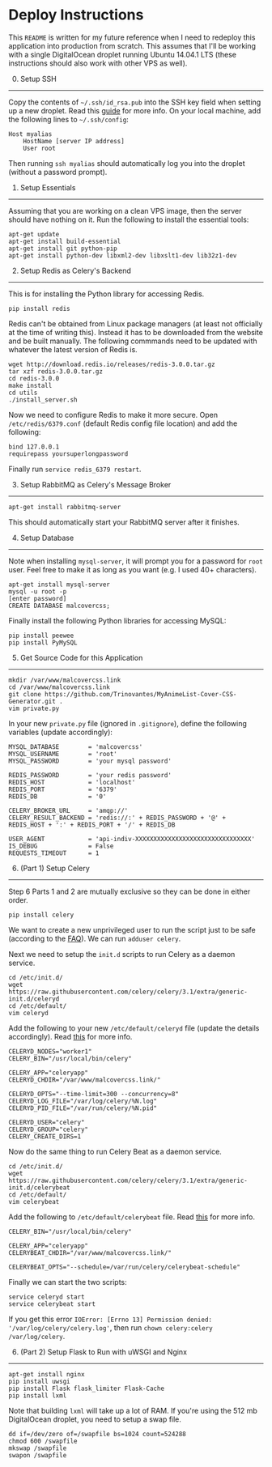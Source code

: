 Deploy Instructions
===

This `README` is written for my future reference when I need to redeploy this application into production from scratch. This assumes that I'll be working with a single DigitalOcean droplet running Ubuntu 14.04.1 LTS (these instructions should also work with other VPS as well).

0. Setup SSH
---

Copy the contents of `~/.ssh/id_rsa.pub` into the SSH key field when setting up a new droplet. Read this [guide](https://www.digitalocean.com/community/tutorials/how-to-set-up-ssh-keys--2) for more info. On your local machine, add the following lines to `~/.ssh/config`:
```
Host myalias
    HostName [server IP address]
    User root
```

Then running `ssh myalias` should automatically log you into the droplet (without a password prompt).

1. Setup Essentials
---

Assuming that you are working on a clean VPS image, then the server should have nothing on it. Run the following to install the essential tools:
```
apt-get update
apt-get install build-essential
apt-get install git python-pip
apt-get install python-dev libxml2-dev libxslt1-dev lib32z1-dev
```

2. Setup Redis as Celery's Backend
---

This is for installing the Python library for accessing Redis.
```
pip install redis
```

Redis can't be obtained from Linux package managers (at least not officially at the time of writing this). Instead it has to be downloaded from the website and be built manually. The following commmands need to be updated with whatever the latest version of Redis is.
```
wget http://download.redis.io/releases/redis-3.0.0.tar.gz
tar xzf redis-3.0.0.tar.gz
cd redis-3.0.0
make install
cd utils
./install_server.sh
```

Now we need to configure Redis to make it more secure. Open `/etc/redis/6379.conf` (default Redis config file location) and add the following:
```
bind 127.0.0.1
requirepass yoursuperlongpassword
```

Finally run `service redis_6379 restart`.

3. Setup RabbitMQ as Celery's Message Broker
---

```
apt-get install rabbitmq-server
```

This should automatically start your RabbitMQ server after it finishes.

4. Setup Database
---

Note when installing `mysql-server`, it will prompt you for a password for `root` user. Feel free to make it as long as you want (e.g. I used 40+ characters).
```
apt-get install mysql-server
mysql -u root -p
[enter password]
CREATE DATABASE malcovercss;
```

Finally install the following Python libraries for accessing MySQL:
```
pip install peewee
pip install PyMySQL
```

5. Get Source Code for this Application
---

```
mkdir /var/www/malcovercss.link
cd /var/www/malcovercss.link
git clone https://github.com/Trinovantes/MyAnimeList-Cover-CSS-Generator.git .
vim private.py
```

In your new `private.py` file (ignored in `.gitignore`), define the following variables (update accordingly):
```
MYSQL_DATABASE        = 'malcovercss'
MYSQL_USERNAME        = 'root'
MYSQL_PASSWORD        = 'your mysql password'

REDIS_PASSWORD        = 'your redis password'
REDIS_HOST            = 'localhost'
REDIS_PORT            = '6379'
REDIS_DB              = '0'

CELERY_BROKER_URL     = 'amqp://'
CELERY_RESULT_BACKEND = 'redis://:' + REDIS_PASSWORD + '@' + REDIS_HOST + ':' + REDIS_PORT + '/' + REDIS_DB

USER_AGENT            = 'api-indiv-XXXXXXXXXXXXXXXXXXXXXXXXXXXXXXXX'
IS_DEBUG              = False
REQUESTS_TIMEOUT      = 1
```

6. (Part 1) Setup Celery
---

Step 6 Parts 1 and 2 are mutually exclusive so they can be done in either order.

```
pip install celery
```

We want to create a new unprivileged user to run the script just to be safe (according to the [FAQ](http://celery.readthedocs.org/en/latest/faq.html#is-it-safe-to-run-celery-worker-as-root)). We can run `adduser celery`.

Next we need to setup the `init.d` scripts to run Celery as a daemon service.
```
cd /etc/init.d/
wget https://raw.githubusercontent.com/celery/celery/3.1/extra/generic-init.d/celeryd
cd /etc/default/
vim celeryd
```

Add the following to your new `/etc/default/celeryd` file (update the details accordingly). Read [this](http://celery.readthedocs.org/en/latest/tutorials/daemonizing.html#example-configuration) for more info.
```
CELERYD_NODES="worker1"
CELERY_BIN="/usr/local/bin/celery"

CELERY_APP="celeryapp"
CELERYD_CHDIR="/var/www/malcovercss.link/"

CELERYD_OPTS="--time-limit=300 --concurrency=8"
CELERYD_LOG_FILE="/var/log/celery/%N.log"
CELERYD_PID_FILE="/var/run/celery/%N.pid"

CELERYD_USER="celery"
CELERYD_GROUP="celery"
CELERY_CREATE_DIRS=1
```

Now do the same thing to run Celery Beat as a daemon service.
```
cd /etc/init.d/
wget https://raw.githubusercontent.com/celery/celery/3.1/extra/generic-init.d/celerybeat
cd /etc/default/
vim celerybeat
```

Add the following to `/etc/default/celerybeat` file. Read [this](http://celery.readthedocs.org/en/latest/tutorials/daemonizing.html#generic-initd-celerybeat-example) for more info.
```
CELERY_BIN="/usr/local/bin/celery"

CELERY_APP="celeryapp"
CELERYBEAT_CHDIR="/var/www/malcovercss.link/"

CELERYBEAT_OPTS="--schedule=/var/run/celery/celerybeat-schedule"
```

Finally we can start the two scripts:
```
service celeryd start
service celerybeat start
```

If you get this error `IOError: [Errno 13] Permission denied: '/var/log/celery/celery.log'`, then run `chown celery:celery /var/log/celery`.


6. (Part 2) Setup Flask to Run with uWSGI and Nginx
---

```
apt-get install nginx
pip install uwsgi
pip install Flask flask_limiter Flask-Cache
pip install lxml
```

Note that building `lxml` will take up a lot of RAM. If you're using the 512 mb DigitalOcean droplet, you need to setup a swap file.

```
dd if=/dev/zero of=/swapfile bs=1024 count=524288
chmod 600 /swapfile
mkswap /swapfile
swapon /swapfile
```





<!---
```
apt-get install nginx

```

`vim /etc/nginx/sites-available/default`

```
server {
    listen 80
    location / { 
        try_files $uri @yourapplication; 
    }
    location @yourapplication {
        include uwsgi_params;
        uwsgi_pass unix:/tmp/uwsgi.sock;
    }
}

```

`uwsgi -s /tmp/uwsgi.sock -w main:flaskapp --chown-socket=www-data:www-data --master`


```
```
-->
